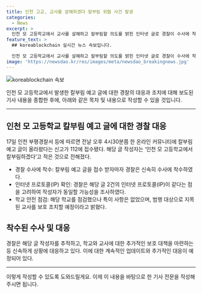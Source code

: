 ```yaml
---
title: 인천 고교, 교사를 살해하겠다 칼부림 위협 사건 발생
categories:
  - News
excerpt: >
  인천 모 고등학교에서 교사를 살해하고 칼부림할 의도를 밝힌 인터넷 글로 경찰이 수사에 착수했습니다. 전날 온라인 커뮤니티에 칼부림 예고가 올라와 신고가 접수됐고, 같은 고등학교 교사를 대상으로 한 또 다른 게시글도 올라왔습니다. 경찰은 IP가 같다는 점을 고려해 용의자를 추적 중이며, 범행 대상으로 지목된 교사를 보호 조치할 예정입니다. 
feature_text: >
  ## koreablockchain 실시간 뉴스 속보입니다.

  인천 모 고등학교에서 교사를 살해하고 칼부림할 의도를 밝힌 인터넷 글로 경찰이 수사에 착수했습니다. 전날 온라인 커뮤니티에 칼부림 예고가 올라와 신고가 접수됐고, 같은 고등학교 교사를 대상으로 한 또 다른 게시글도 올라왔습니다. 경찰은 IP가 같다는 점을 고려해 용의자를 추적 중이며, 범행 대상으로 지목된 교사를 보호 조치할 예정입니다. 
image: 'https://newsdao.kr/res/images/meta/newsdao_breakingnews.jpg'
---
```


<p><img src="https://newsdao.kr/res/images/meta/newsdao_breakingnews.jpg" alt="koreablockchain 속보" /></p>

<p>인천 모 고등학교에서 발생한 칼부림 예고 글에 대한 경찰의 대응과 조치에 대해 보도된 기사 내용을 종합한 후에, 아래와 같은 목차 및 내용으로 작성할 수 있을 것입니다.</p>

<hr />

<h2 data-ke-size="size26">인천 모 고등학교 칼부림 예고 글에 대한 경찰 대응</h2>

<p data-ke-size="size16">17일 인천 부평경찰서 등에 따르면 전날 오후 4시30분쯤 한 온라인 커뮤니티에 칼부림 예고 글이 올라왔다는 신고가 112에 접수됐다. 해당 글 작성자는 ‘인천 모 고등학교에서 칼부림하겠다’고 적은 것으로 전해졌다.</p>

<ul>
    <li>경찰 수사에 착수: 칼부림 예고 글을 접수 받자마자 경찰은 신속히 수사에 착수하였다. </li>
    <li>인터넷 프로토콜(IP) 확인: 경찰은 해당 글 2건의 인터넷 프로토콜(IP)이 같다는 점을 고려하여 작성자가 동일할 가능성을 조사하였다.</li>
    <li>학교 안전 점검: 해당 학교를 점검했으나 특이 사항은 없었으며, 범행 대상으로 지목된 교사를 보호 조치할 예정이라고 밝혔다.</li>
</ul>

<h2 data-ke-size="size26">착수된 수사 및 대응</h2>

<p data-ke-size="size16">경찰은 해당 글 작성자를 추적하고, 학교와 교사에 대한 추가적인 보호 대책을 마련하는 등 신속하게 상황에 대응하고 있다. 이에 대한 계속적인 업데이트와 추가적인 대응이 예정되어 있다.</p>

<hr />

<p>이렇게 작성할 수 있도록 도와드릴게요. 이제 이 내용을 바탕으로 한 기사 전문을 작성해주시면 됩니다. </p>

